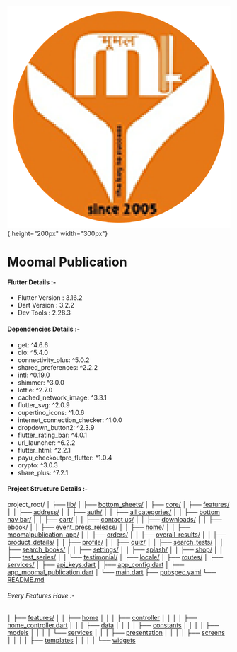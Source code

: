 ![plot](./moomal_publication.png){:height="200px" width="300px"}

# Moomal Publication

#### Flutter Details :-

- Flutter Version : 3.16.2
- Dart Version : 3.2.2
- Dev Tools : 2.28.3

#### Dependencies Details :-

- get: ^4.6.6
- dio: ^5.4.0
- connectivity_plus: ^5.0.2
- shared_preferences: ^2.2.2
- intl: ^0.19.0
- shimmer: ^3.0.0
- lottie: ^2.7.0
- cached_network_image: ^3.3.1
- flutter_svg: ^2.0.9
- cupertino_icons: ^1.0.6
- internet_connection_checker: ^1.0.0
- dropdown_button2: ^2.3.9
- flutter_rating_bar: ^4.0.1
- url_launcher: ^6.2.2
- flutter_html: ^2.2.1
- payu_checkoutpro_flutter: ^1.0.4
- crypto: ^3.0.3
- share_plus: ^7.2.1

#### Project Structure Details :-

project_root/
│
├── [lib/](./lib/)
│   ├── [bottom_sheets/](./lib/bottom_sheets/)
│   ├── [core/](./lib/core/)
│   ├── [features/](./lib/features/)
│   │   ├── [address/](./lib/features/address/)
│   │   ├── [auth/](./lib/features/auth/)
│   │   ├── [all categories/](./lib/features/all%20categories/)
│   │   ├── [bottom nav bar/](./lib/features/bottom_nav_bar/)
│   │   ├── [cart/](./lib/features/cart/)
│   │   ├── [contact us/](./lib/features/contact_us/)
│   │   ├── [downloads/](./lib/features/downloads/)
│   │   ├── [ebook/](./lib/features/ebook/)
│   │   ├── [event_press_release/](./lib/features/event_press_release/)
│   │   ├── [home/](./lib/features/home/)
│   │   ├── [moomalpublication_app/](./lib/features/moomalpublication_app/)
│   │   ├── [orders/](./lib/features/orders/)
│   │   ├── [overall_results/](./lib/features/overall_results/)
│   │   ├── [product_details/](./lib/features/product_details/)
│   │   ├── [profile/](./lib/features/profile/)
│   │   ├── [quiz/](./lib/features/quiz/)
│   │   ├── [search_tests/](./lib/features/search_tests/)
│   │   ├── [search_books/](./lib/features/search_books/)
│   │   ├── [settings/](./lib/features/settings/)
│   │   ├── [splash/](./lib/features/splash/)
│   │   ├── [shop/](./lib/features/shop/)
│   │   ├── [test_series/](./lib/features/test_series/)
│   │   └── [testimonial/](./lib/features/testimonial/)
│   ├── [locale/](./lib/locale/)
│   ├── [routes/](./lib/routes/)
│   ├── [services/](./lib/services/)
│   ├── [api_keys.dart](./lib/api_keys.dart)
│   ├── [app_config.dart](./lib/app_config.dart)
│   ├── [app_moomal_publication.dart](./lib/app_moomalpublication.dart)
│   └── [main.dart](./lib/main.dart)
├── [pubspec.yaml](./pubspec.yaml)
└── [README.md](./README.md)


###### Every Features Have :-

│ ├── [features/](./lib/features/)
│ │ ├── [home](./lib/features/home/)
│ │ │ ├── [controller](./lib/features/home/controller/)
│ │ │ │ ├── [home_controller.dart](./lib/features/home/controllers/home_controller.dart)
│ │ │ ├── [data](./lib/features/home/data/)
│ │ │ │ ├── [constants](./lib/features/home/data/constants/)
│ │ │ │ ├── [models](./lib/features/home/data/models/)
│ │ │ │ └── [services](./lib/features/home/data/services/)
│ │ │ ├── [presentation](./lib/features/home/presentation/)
│ │ │ │ ├── [screens](./lib/features/home/presentation/screens/)
│ │ │ │ ├── [templates](./lib/features/home/presentation/template/)
│ │ │ │ └── [widgets](./lib/features/home/presentation/widgets/)

